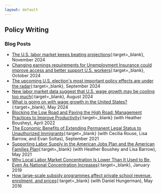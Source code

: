 ```yaml
---
layout: default
---
```

## Policy Writing

### Blog Posts
- [The U.S. labor market keeps beating projections](https://equitablegrowth.org/the-u-s-labor-market-keeps-beating-projections/){:target=_blank}, November 2024
- [Changing earnings requirements for Unemployment Insurance could improve access and better support U.S. workers](https://equitablegrowth.org/changing-earnings-requirements-for-unemployment-insurance-could-improve-access-and-better-support-u-s-workers/){:target=_blank}, October 2024
- [The upcoming U.S. election's most important policy effects are under the radar](https://equitablegrowth.org/the-upcoming-u-s-elections-most-important-policy-effects-are-under-the-radar/){:target=_blank}, September 2024
- [New labor market data suggest that U.S. wage growth may be cooling too much](https://equitablegrowth.org/new-labor-market-data-suggest-that-u-s-wage-growth-may-be-cooling-too-much/){:target=_blank}, August 2024
- [What is going on with wage growth in the United States?](https://equitablegrowth.org/what-is-going-on-with-wage-growth-in-the-united-states/){:target=_blank}, May 2024
- [Blocking the Low Road and Paving the High Road: Management Practices to Improve Productivity](https://bidenwhitehouse.archives.gov/cea/written-materials/2022/04/06/blocking-the-low-road-and-paving-the-high-road-management-practices-to-improve-productivity/){:target=_blank} (with Heather Boushey), April 2022
- [The Economic Benefits of Extending Permanent Legal Status to Unauthorized Immigrants](https://bidenwhitehouse.archives.gov/cea/blog/2021/09/17/the-economic-benefits-of-extending-permanent-legal-status-to-unauthorized-immigrants/){:target=_blank} (with Cecilia Rouse, Lisa Barrow, and Evan Soltas), September 2021
- [Supporting Labor Supply in the American Jobs Plan and the American Families Plan](https://bidenwhitehouse.archives.gov/cea/blog/2021/05/28/supporting-labor-supply-in-the-american-jobs-plan-and-the-american-families-plan/){:target=_blank} (with Heather Boushey and Lisa Barrow), May 2021
- [Why Local Labor Market Concentration Is Lower Than It Used to Be, Even As National Concentration Increases](https://www.promarket.org/2019/01/02/why-local-labor-market-concentration-is-lower-than-it-used-to-be-even-as-national-concentration-increases/){:target=_blank}, January 2019
- [How large-scale subsidy programmes affect private school revenue, enrolment, and prices](https://voxeu.org/article/effects-private-school-subsidy-programmes-school-revenue-and-enrolment){:target=_blank} (with Daniel Hungerman), May 2016
